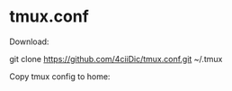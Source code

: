 # tmux.conf

Download:

git clone https://github.com/4ciiDic/tmux.conf.git ~/.tmux

Copy tmux config to home:
